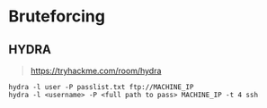 # Bruteforcing 

## HYDRA
> https://tryhackme.com/room/hydra
```
hydra -l user -P passlist.txt ftp://MACHINE_IP
hydra -l <username> -P <full path to pass> MACHINE_IP -t 4 ssh


```
